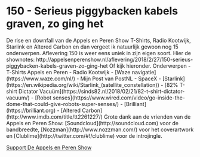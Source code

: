 # 150 - Serieus piggybacken kabels graven, zo ging het

<p>De rise en downfall van de Appels en Peren Show T-Shirts, Radio Kootwijk, Starlink en Altered Carbon en dan vergeet ik natuurlijk gewoon nog 15 onderwerpen. Aflevering 150 is weer eens uniek in zijn eigen soort. Hier de shownotes: http://appelsenperenshow.nl/aflevering/2018/2/27/150-serieus-piggybacken-kabels-graven-zo-ging-het Of kijk hieronder. Onderwerpen - T-Shirts Appels en Peren - Radio Kootwijk - [Waze navigatie](https://www.waze.com/nl/) - Mijn Post van PostNL - SpaceX - [Starlink](https://en.wikipedia.org/wiki/Starlink_(satellite_constellation)) - [82% T-shirt Dictator Vacuüm](https://sinds82.nl/2018/02/21/82-t-shirt-dictator-vacuum/) - [Robot senses](https://www.wired.com/video/go-inside-the-dome-that-could-give-robots-super-senses/) - [Brilliant](https://brilliant.org) - [Altered Carbon](http://www.imdb.com/title/tt2261227/) Grote dank aan de vrienden van de Appels en Peren Show: [Soundcloud](http://soundcloud.com) voor de bandbreedte, [Nozzman](http://www.nozzman.com/) voor het coverartwork en [Clublime](http://twitter.com/#!/clublime) voor de introjingle.</p><p><a href="https://www.patreon.com/appelsenperenshow" rel="payment">Support De Appels en Peren Show</a></p>